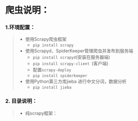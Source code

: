 # 爬虫说明：

### 1.环境配置：

> + 使用Scrapy爬虫框架
>   - `pip install scrapy`
> + 使用Scrapyd、SpiderKeeper管理爬虫并发布到服务端
>   + `pip install scrapyd`(安装在服务器端)
>   + `pip install scrapy-client `(客户端)
>   + 配置`scrapy-deploy` 
>   + `pip install spiderkeeper` 
> + 使用Python第三方库jieba 进行中文分词，数据分析
>   + `pip install jieba`

### 2. 目录说明：

> + 纯scrapy框架：
>
>   

